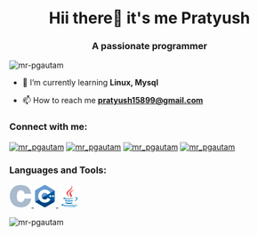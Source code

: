 
<h1 align="center">Hii there👋 it's me Pratyush</h1>
<h3 align="center">A passionate programmer</h3>

<p align="left"> <img src="https://komarev.com/ghpvc/?username=mr-pgautam&label=Profile%20views&color=0e75b6&style=flat" alt="mr-pgautam" /> </p>

- 🌱 I’m currently learning **Linux, Mysql**

- 📫 How to reach me **pratyush15899@gmail.com**

<h3 align="left">Connect with me:</h3>
<p align="left">
<a href="https://twitter.com/mr_pgautam" target="blank"><img align="center" src="https://cdn.jsdelivr.net/npm/simple-icons@3.0.1/icons/twitter.svg" alt="mr_pgautam" height="30" width="40" /></a>
<a href="https://linkedin.com/in/mrpgautam" target="blank"><img align="center" src="https://cdn.jsdelivr.net/npm/simple-icons@3.0.1/icons/linkedin.svg" alt="mr_pgautam" height="30" width="40" /></a>
<a href="https://instagram.com/mr.pgautam" target="blank"><img align="center" src="https://cdn.jsdelivr.net/npm/simple-icons@3.0.1/icons/instagram.svg" alt="mr_pgautam" height="30" width="40" /></a>
<a href="https://www.hackerrank.com/MrGautam" target="blank"><img align="center" src="https://cdn.jsdelivr.net/npm/simple-icons@3.0.1/icons/hackerrank.svg" alt="mr_pgautam" height="30" width="40" /></a>
</p>

<h3 align="left">Languages and Tools:</h3>
<p align="left"> <a href="https://www.cprogramming.com/" target="_blank"> <img src="https://raw.githubusercontent.com/devicons/devicon/master/icons/c/c-original.svg" alt="c" width="40" height="40"/> </a> <a href="https://www.w3schools.com/cpp/" target="_blank"> <img src="https://raw.githubusercontent.com/devicons/devicon/master/icons/cplusplus/cplusplus-original.svg" alt="cplusplus" width="40" height="40"/> </a> <a href="https://www.java.com" target="_blank"> <img src="https://raw.githubusercontent.com/devicons/devicon/master/icons/java/java-original.svg" alt="java" width="40" height="40"/> </a> </p>

<p><img align="center" src="https://github-readme-stats.vercel.app/api/top-langs?username=mr-pgautam&show_icons=true&locale=en&layout=compact" alt="mr-pgautam" /></p>
